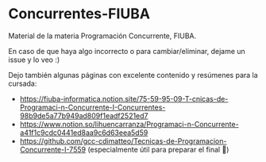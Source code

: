 # Concurrentes-FIUBA
Material de la materia Programación Concurrente, FIUBA.

En caso de que haya algo incorrecto o para cambiar/eliminar, dejame un issue y lo veo :)

Dejo también algunas páginas con excelente contenido y resúmenes para la cursada:
- https://fiuba-informatica.notion.site/75-59-95-09-T-cnicas-de-Programaci-n-Concurrente-I-Concurrentes-98b9de5a77b949ad809f1eadf2521ed7
- https://www.notion.so/lihuencarranza/Programaci-n-Concurrente-a41f1c9cdc0441ed8aa9c6d63eea5d59
- https://github.com/gcc-cdimatteo/Tecnicas-de-Programacion-Concurrente-I-7559 (especialmente útil para preparar el final 🙏)
